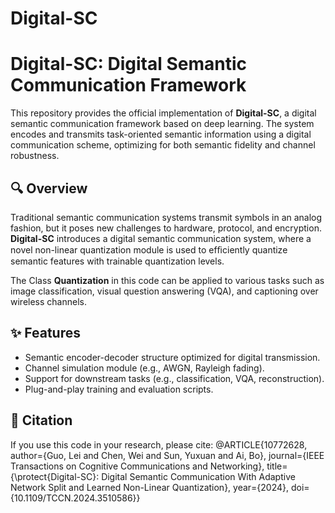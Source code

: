 # Digital-SC

# Digital-SC: Digital Semantic Communication Framework

This repository provides the official implementation of **Digital-SC**, a digital semantic communication framework based on deep learning. The system encodes and transmits task-oriented semantic information using a digital communication scheme, optimizing for both semantic fidelity and channel robustness.

## 🔍 Overview

Traditional semantic communication systems transmit symbols in an analog fashion, but it poses new challenges to hardware, protocol, and encryption. **Digital-SC** introduces a  digital semantic communication system, where a novel non-linear quantization module is used to efﬁciently quantize semantic features with trainable quantization levels.

The Class **Quantization** in this code can be applied to various tasks such as image classification, visual question answering (VQA), and captioning over wireless channels.

## ✨ Features

- Semantic encoder-decoder structure optimized for digital transmission.
- Channel simulation module (e.g., AWGN, Rayleigh fading).
- Support for downstream tasks (e.g., classification, VQA, reconstruction).
- Plug-and-play training and evaluation scripts.

## 🧠 Citation
If you use this code in your research, please cite:
@ARTICLE{10772628,
  author={Guo, Lei and Chen, Wei and Sun, Yuxuan and Ai, Bo},
  journal={IEEE Transactions on Cognitive Communications and Networking}, 
  title={\protect{Digital-SC}: Digital Semantic Communication With Adaptive Network Split and Learned Non-Linear Quantization}, 
  year={2024},
  doi={10.1109/TCCN.2024.3510586}}
